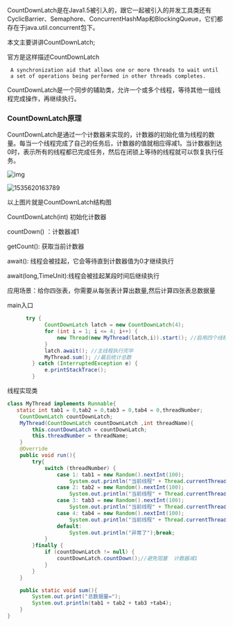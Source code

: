 CountDownLatch是在Java1.5被引入的，跟它一起被引入的并发工具类还有CyclicBarrier、Semaphore、ConcurrentHashMap和BlockingQueue，它们都存在于java.util.concurrent包下。

本文主要讲讲CountDownLatch;

官方是这样描述CountDownLatch

```
 A synchronization aid that allows one or more threads to wait until
 a set of operations being performed in other threads completes.
```

CountDownLatch是一个同步的辅助类，允许一个或多个线程，等待其他一组线程完成操作，再继续执行。

### CountDownLatch原理

CountDownLatch是通过一个计数器来实现的，计数器的初始化值为线程的数量。每当一个线程完成了自己的任务后，计数器的值就相应得减1。当计数器到达0时，表示所有的线程都已完成任务，然后在闭锁上等待的线程就可以恢复执行任务。

![img](http://incdn1.b0.upaiyun.com/2015/04/f65cc83b7b4664916fad5d1398a36005.png)

![1535620163789](C:\Users\Administrator\AppData\Local\Temp\1535620163789.png)

以上图片就是CountDownLatch结构图

CountDownLatch(int)  初始化计数器

countDown() ：计数器减1

getCount(): 获取当前计数器

await(): 线程会被挂起，它会等待直到计数器值为0才继续执行

await(long,TimeUnit):线程会被挂起某段时间后继续执行



应用场景：给你四张表，你需要从每张表计算出数量,然后计算四张表总数据量

main入口

```java
 	  try {
            CountDownLatch latch = new CountDownLatch(4);
            for (int i = 1; i <= 4; i++) {
                new Thread(new MyThread(latch,i)).start(); //启用四个线程
            }
            latch.await(); //主线程执行完毕
            MyThread.sum(); //最后统计总数
        } catch (InterruptedException e) {
            e.printStackTrace();
        }

```

线程实现类

```java
class MyThread implements Runnable{
   static int tab1 = 0,tab2 = 0,tab3 = 0,tab4 = 0,threadNumber;
    CountDownLatch countDownLatch;
    MyThread(CountDownLatch countDownLatch ,int threadName){
        this.countDownLatch = countDownLatch;
        this.threadNumber = threadName;
    }
    @Override
    public void run(){
        try{
            switch (threadNumber) {
                case 1: tab1 = new Random().nextInt(100);
                    System.out.println("当前线程" + Thread.currentThread().getName()  + ", 表1数量：" +tab1); break;
                case 2: tab2 = new Random().nextInt(100);
                    System.out.println("当前线程" + Thread.currentThread().getName()  + ", 表2数量：" +tab2);break;
                case 3: tab3 = new Random().nextInt(100);
                    System.out.println("当前线程" + Thread.currentThread().getName()  + ", 表3数量："+tab3);break;
                case 4: tab4 = new Random().nextInt(100);
                    System.out.println("当前线程" + Thread.currentThread().getName()  + ", 表4数量：" + tab4);break;
                default:
                    System.out.println("异常了");break;
            }
        }finally {
            if (countDownLatch != null) {
                countDownLatch.countDown();//避免阻塞  计数器减1
            }
        }
    }

    public static void sum(){
        System.out.print("总数据量=");
        System.out.println(tab1 + tab2 + tab3 +tab4);
    }
}
```